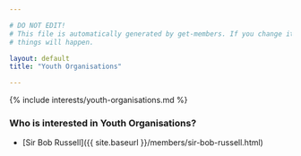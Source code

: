 ```yaml
---

# DO NOT EDIT!
# This file is automatically generated by get-members. If you change it, bad
# things will happen.

layout: default
title: "Youth Organisations"

---
```


{% include interests/youth-organisations.md %}

### Who is interested in Youth Organisations?


* [Sir Bob Russell]({{ site.baseurl }}/members/sir-bob-russell.html)

